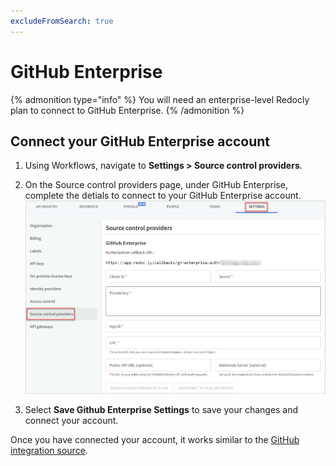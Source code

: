 ```yaml
---
excludeFromSearch: true
---
```


# GitHub Enterprise

{% admonition type="info" %}
You will need an enterprise-level Redocly plan to connect to GitHub Enterprise.
{% /admonition %}

## Connect your GitHub Enterprise account

1. Using Workflows, navigate to **Settings > Source control providers**.

2. On the Source control providers page, under GitHub Enterprise, complete the detials to connect to your GitHub Enterprise account.
    ![GitHub enterprise settings](./images/github-enterprise-settings.png)

3. Select **Save Github Enterprise Settings** to save your changes and connect your account.

Once you have connected your account, it works similar to the [GitHub integration source](./github.md).
